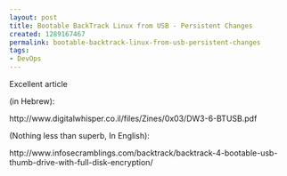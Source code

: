 ```yaml
---
layout: post
title: Bootable BackTrack Linux from USB - Persistent Changes
created: 1289167467
permalink: bootable-backtrack-linux-from-usb-persistent-changes
tags:
- DevOps
---
```

<p>Excellent article</p>
<p>(in Hebrew):</p>
<p>http://www.digitalwhisper.co.il/files/Zines/0x03/DW3-6-BTUSB.pdf</p>
<p>(Nothing less than superb, In English):</p>
<p>http://www.infosecramblings.com/backtrack/backtrack-4-bootable-usb-thumb-drive-with-full-disk-encryption/</p>
<p>&nbsp;</p>
<p>&nbsp;</p>
<p>&nbsp;</p>
